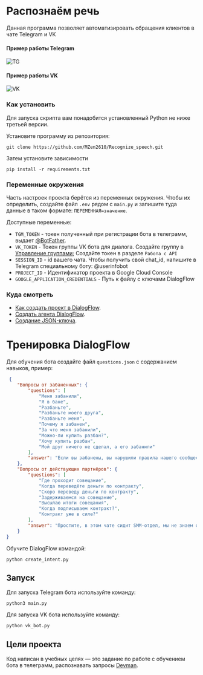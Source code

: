 # Распознаём речь
Данная программа позволяет автоматизировать обращения клиентов в чате Telegram и VK

#### Пример работы Telegram
![TG](https://dvmn.org/filer/canonical/1569214094/323/)

#### Пример работы VK
![VK](https://dvmn.org/filer/canonical/1569214089/322/)

### Как установить

Для запуска скрипта вам понадобится установленный Python не ниже третьей версии.

Установите программу из репозитория:
```
git clone https://github.com/MZen2610/Recognize_speech.git
```

Затем установите зависимости
```
pip install -r requirements.txt
```

### Переменные окружения

Часть настроек проекта берётся из переменных окружения. Чтобы их определить, 
создайте файл `.env` рядом с `main.py` и запишите туда данные в таком формате: 
`ПЕРЕМЕННАЯ=значение`.

Доступные переменные:
- `TGM_TOKEN` - токен полученный при регистрации бота в телеграмм, выдает [@BotFather](https://telegram.me/BotFather).
- `VK_TOKEN` - Токен группы VK бота для диалога. Создайте группу в 
[Управление группами](https://vk.com/groups?tab=admin); Создайте токен в разделе `Работа с API` 
- `SESSION_ID` - id вашего чата. Чтобы получить свой chat_id, напишите в Telegram специальному боту: @userinfobot
- `PROJECT_ID` - Идентификатор проекта в Google Cloud Console
- `GOOGLE_APPLICATION_CREDENTIALS` - Путь к файлу с ключами DialogFlow

### Куда смотреть
- [Как создать проект в DialogFlow](https://cloud.google.com/dialogflow/docs/quick/setup).
- [Создать агента DialogFlow](https://cloud.google.com/dialogflow/docs/quick/build-agent).
- [Создание JSON-ключа](https://cloud.google.com/docs/authentication/getting-started).

# Тренировка DialogFlow
Для обучения бота создайте файл `questions.json` с содержанием навыков, пример:
```json
 {
    "Вопросы от забаненных": {
        "questions": [
            "Меня забанили",
            "Я в бане",
            "Разбаньте",
            "Разбаньте моего друга",
            "Разбаньте меня",
            "Почему я забанен",
            "За что меня забанили",
            "Можно-ли купить разбан?",
            "Хочу купить разбан",
            "Мой друг ничего не сделал, а его забанили"
        ],
        "answer": "Если вы забанены, вы нарушили правила нашего сообщества. При входе на сайт вы можете увидеть доказательства ваших нарушений и ссылку на нарушенное правило. Разбан не продаётся. Если вы ознакомились с правилами и доказательствами вашей вины и у вас всё ещё есть претензии — воспользуйтесь формой «Не виновен» под сообщением о бане."
    },
    "Вопросы от действующих партнёров": {
        "questions": [
            "Где проходит совещание",
            "Когда переведёте деньги по контракту",
            "Скоро переведу деньги по контракту",
            "Задерживаемся на совещание",
            "Высылаю итоги совещания",
            "Когда подписываем контракт?",
            "Контракт уже в силе?"
        ],
        "answer": "Простите, в этом чате сидит SMM-отдел, мы не знаем ответа на этот вопрос. Обратитесь напрямую к сотруднику, с которым работаете."
    }
}
```

Обучите DialogFlow командой:
```
python create_intent.py
```

## Запуск

Для запуска Telegram бота используйте команду:
```
python3 main.py
```
Для запуска VK бота используйте команду:
```
python vk_bot.py
```

## Цели проекта

Код написан в учебных целях — это задание по работе с обучением бота в телеграмм, распознавать запросы
[Devman](https://dvmn.org).



